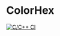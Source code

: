 # ColorHex

[![C/C++ CI](https://github.com/RioSakao/ColorHex/actions/workflows/main.yml/badge.svg)](https://github.com/RioSakao/ColorHex/actions/workflows/main.yml)
